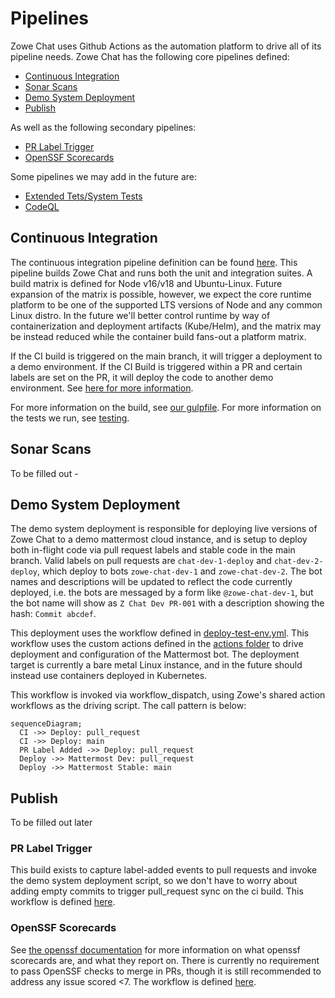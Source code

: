 # Pipelines

Zowe Chat uses Github Actions as the automation platform to drive all of its pipeline needs. Zowe Chat has the following core pipelines defined:

* [Continuous Integration](#continuous-integration)
* [Sonar Scans]()
* [Demo System Deployment](#demo-system-deployment)
* [Publish]()

As well as the following secondary pipelines:

* [PR Label Trigger](#pr-label-trigger)
* [OpenSSF Scorecards]()

Some pipelines we may add in the future are:

* [Extended Tets/System Tests]()
* [CodeQL]()


## Continuous Integration

The continuous integration pipeline definition can be found [here](../.github/workflows/ci.yml). This pipeline builds Zowe Chat and runs both the unit and integration suites. A build matrix is defined for Node v16/v18 and Ubuntu-Linux. Future expansion of the matrix is possible, however, we expect the core runtime platform to be one of the supported LTS versions of Node and any common Linux distro. In the future we'll better control runtime by way of containerization and deployment artifacts (Kube/Helm), and the matrix may be instead reduced while the container build fans-out a platform matrix.

If the CI build is triggered on the main branch, it will trigger a deployment to a demo environment. If the CI Build is triggered within a PR and certain labels are set on the PR, it will deploy the code to another demo environment. See [here for more information](#demo-system-deployment).

For more information on the build, see [our gulpfile](../gulpfile.js).
For more information on the tests we run, see [testing](./testing.md).

## Sonar Scans

To be filled out -

## Demo System Deployment

The demo system deployment is responsible for deploying live versions of Zowe Chat to a demo mattermost cloud instance, and is setup to deploy both in-flight code via pull request labels and stable code in the main branch. Valid labels on pull requests are `chat-dev-1-deploy` and `chat-dev-2-deploy`, which deploy to bots `zowe-chat-dev-1` and `zowe-chat-dev-2`. The bot names and descriptions will be updated to reflect the code currently deployed, i.e. the bots are messaged by a form like `@zowe-chat-dev-1`, but the bot name will show as `Z Chat Dev PR-001` with a description showing the hash: `Commit abcdef`.

This deployment uses the workflow defined in [deploy-test-env.yml](../.github/workflows/deploy-test-env.yml). This workflow uses the custom actions defined in the [actions folder](../.github/actions/) to drive deployment and configuration of the Mattermost bot. The deployment target is currently a bare metal Linux instance, and in the future should instead use containers deployed in Kubernetes.

This workflow is invoked via workflow_dispatch, using Zowe's shared action workflows as the driving script. The call pattern is below:

```mermaid
sequenceDiagram;
  CI ->> Deploy: pull_request
  CI ->> Deploy: main
  PR Label Added ->> Deploy: pull_request
  Deploy ->> Mattermost Dev: pull_request
  Deploy ->> Mattermost Stable: main
```

## Publish

To be filled out later

### PR Label Trigger

This build exists to capture label-added events to pull requests and invoke the demo system deployment script, so we don't have to worry about adding empty commits to trigger pull_request sync on the ci build. This workflow is defined [here](../.github/workflows/pr-label-trigger-deploy.yml).

### OpenSSF Scorecards

See [the openssf documentation](https://securityscorecards.dev/#learn-more) for more information on what openssf scorecards are, and what they report on. There is currently no requirement to pass OpenSSF checks to merge in PRs, though it is still recommended to address any issue scored <7. The workflow is defined [here](../.github/workflows/scorecard.yml).
